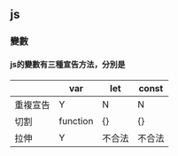 ## js
### 變數
#### js的變數有三種宣告方法，分別是
|        | var | let | const |
|--------|-----|-----|-------|
|重複宣告 |  Y  |  N  |  N    |
|切割    | function | {} | {} |
|拉伸   | Y     | 不合法 | 不合法 |
